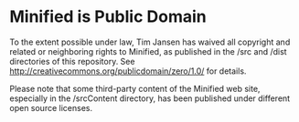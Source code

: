 Minified is Public Domain 
==========================
To the extent possible under law, Tim Jansen has waived all copyright and related or neighboring rights to Minified, as published
in the /src and /dist directories of this repository.
See http://creativecommons.org/publicdomain/zero/1.0/ for details.

Please note that some third-party content of the Minified web site, especially in the /srcContent directory, has been published under different open source licenses. 
